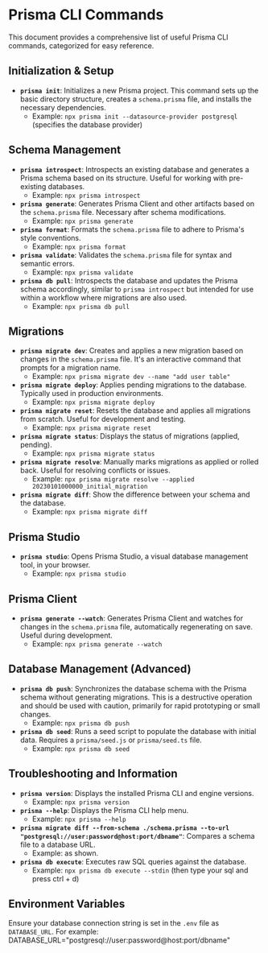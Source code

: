 # Prisma CLI Commands

This document provides a comprehensive list of useful Prisma CLI commands, categorized for easy reference.

## Initialization & Setup

* **`prisma init`**: Initializes a new Prisma project. This command sets up the basic directory structure, creates a `schema.prisma` file, and installs the necessary dependencies.
    * Example: `npx prisma init --datasource-provider postgresql` (specifies the database provider)

## Schema Management

* **`prisma introspect`**: Introspects an existing database and generates a Prisma schema based on its structure. Useful for working with pre-existing databases.
    * Example: `npx prisma introspect`
* **`prisma generate`**: Generates Prisma Client and other artifacts based on the `schema.prisma` file. Necessary after schema modifications.
    * Example: `npx prisma generate`
* **`prisma format`**: Formats the `schema.prisma` file to adhere to Prisma's style conventions.
    * Example: `npx prisma format`
* **`prisma validate`**: Validates the `schema.prisma` file for syntax and semantic errors.
    * Example: `npx prisma validate`
* **`prisma db pull`**: Introspects the database and updates the Prisma schema accordingly, similar to `prisma introspect` but intended for use within a workflow where migrations are also used.
    * Example: `npx prisma db pull`

## Migrations

* **`prisma migrate dev`**: Creates and applies a new migration based on changes in the `schema.prisma` file. It's an interactive command that prompts for a migration name.
    * Example: `npx prisma migrate dev --name "add user table"`
* **`prisma migrate deploy`**: Applies pending migrations to the database. Typically used in production environments.
    * Example: `npx prisma migrate deploy`
* **`prisma migrate reset`**: Resets the database and applies all migrations from scratch. Useful for development and testing.
    * Example: `npx prisma migrate reset`
* **`prisma migrate status`**: Displays the status of migrations (applied, pending).
    * Example: `npx prisma migrate status`
* **`prisma migrate resolve`**: Manually marks migrations as applied or rolled back. Useful for resolving conflicts or issues.
    * Example: `npx prisma migrate resolve --applied 20230101000000_initial_migration`
* **`prisma migrate diff`**: Show the difference between your schema and the database.
    * Example: `npx prisma migrate diff`

## Prisma Studio

* **`prisma studio`**: Opens Prisma Studio, a visual database management tool, in your browser.
    * Example: `npx prisma studio`

## Prisma Client

* **`prisma generate --watch`**: Generates Prisma Client and watches for changes in the `schema.prisma` file, automatically regenerating on save. Useful during development.
    * Example: `npx prisma generate --watch`

## Database Management (Advanced)

* **`prisma db push`**: Synchronizes the database schema with the Prisma schema without generating migrations. This is a destructive operation and should be used with caution, primarily for rapid prototyping or small changes.
    * Example: `npx prisma db push`
* **`prisma db seed`**: Runs a seed script to populate the database with initial data. Requires a `prisma/seed.js` or `prisma/seed.ts` file.
    * Example: `npx prisma db seed`

## Troubleshooting and Information

* **`prisma version`**: Displays the installed Prisma CLI and engine versions.
    * Example: `npx prisma version`
* **`prisma --help`**: Displays the Prisma CLI help menu.
    * Example: `npx prisma --help`
* **`prisma migrate diff --from-schema ./schema.prisma --to-url "postgresql://user:password@host:port/dbname"`**: Compares a schema file to a database URL.
    * Example: as shown.
* **`prisma db execute`**: Executes raw SQL queries against the database.
    * Example: `npx prisma db execute --stdin` (then type your sql and press ctrl + d)

## Environment Variables

Ensure your database connection string is set in the `.env` file as `DATABASE_URL`. For example:
DATABASE_URL="postgresql://user:password@host:port/dbname"